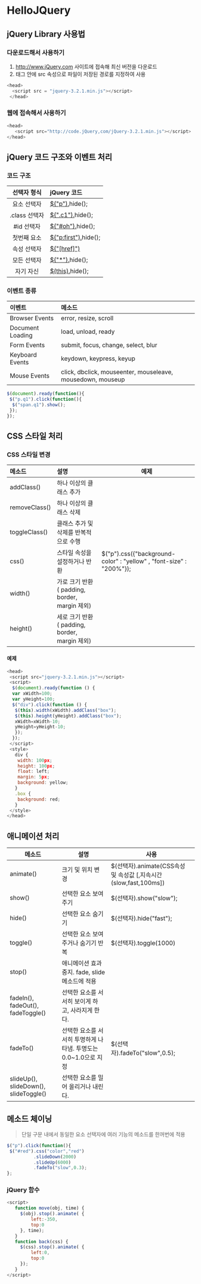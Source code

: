 # HelloJQuery

## jQuery Library 사용법

### 다운로드해서 사용하기
1. http://www.jQuery.com 사이트에 접속해 최신 버전을 다운로드
2. <script>~</script> 태그 안에 src 속성으로 파일이 저장된 경로를 지정하여 사용
```javascript
<head>
  <script src = "jquery-3.2.1.min.js"></script>
 </head>
```

### 웹에 접속해서 사용하기

```javascript
<head> 
   <script src="http://code.jQuery,com/jQuery-3.2.1.min.js"></script>
</head>
```
## jQuery 코드 구조와 이벤트 처리

### 코드 구조

|선택자 형식 | jQuery 코드 |
|:---:|:---|
|요소 선택자| <u>$("p").</u>hide(); |
|.class 선택자| <u>$(".c1").</u>hide(); |
|#id 선택자 | <u>$("#oh").</u>hide();|
|첫번째 요소| <u>$("p:first").</u>hide();|
|속성 선택자| <u>$("[href]")</u>|
|모든 선택자| <u>$("*").</u>hide();|
|자기 자신| <u>$(this).</u>hide();|

### 이벤트 종류

|이벤트 | 메소드 |
|:---|:---|
|Browser Events| error, resize, scroll |
|Document Loading| load, unload, ready |
|Form Events|submit, focus, change, select, blur|
|Keyboard Events|keydown, keypress, keyup|
|Mouse Events|click, dbclick, mouseenter, mouseleave, mousedown, mouseup|

```javascript
$(document).ready(function(){
 $("p.q1").click(function(){
  $("span.q1").show();
 });
});
```

## CSS 스타일 처리

### CSS 스타일 변경

|메소드|설명|     예제    |
|:---|:---|---|
|addClass()| 하나 이상의 클래스 추가 |
|removeClass()| 하나 이상의 클래스 삭제 |
|toggleClass()| 클래스 추가 및 삭제를 반복적으로 수행 |
|css()| 스타일 속성을 설정하거나 반환 | $("p").css({"background-color" : "yellow" , "font-size" : "200%"});
|width()| 가로 크기 반환 ( padding, border, margin 제외) |
|height()| 세로 크기 반환 ( padding, border, margin 제외) |

#### 예제

```javascript
<head>
 <script src="jquery-3.2.1.min.js"></script>
 <script>
  $(document).ready(function () {
  var xWidth=100;
  var yHeight=100;
  $("div").click(function () {
   $(this).width(xWidth).addClass("box");
   $(this).height(yHeight).addClass("box");
   xWidth=xWidth-10;
   yHeight=yHeight-10;
   });
  });
 </script>
 <style>
   div {
    width: 100px;
    height: 100px;
    float: left;
    margin: 5px;
    background: yellow;
   }
   .box {
    background: red;
   }
 </style>
</head>
```

## 애니메이션 처리

| 메소드 |   설명   | 사용 |
|---|---|---|
|animate()| 크기 및 위치 변경 | $(선택자).animate(CSS속성 및 속성값 [,지속시간(slow,fast,100ms]) |
|show()| 선택한 요소 보여주기 | $(선택자).show("slow"); |
|hide()| 선택한 요소 숨기기 | $(선택자).hide("fast"); |
|toggle()| 선택한 요소 보여주거나 숨기기 반복 | $(선택자).toggle(1000)|
|stop()|애니메이션 효과 중지. fade, slide 메소드에 적용 |
|fadeIn(), fadeOut(), fadeToggle()| 선택한 요소를 서서히 보이게 하고, 사라지게 한다. |
|fadeTo()| 선택한 요소를 서서히 투명하게 나타냄. 투명도는 0.0~1.0으로 지정 | $(선택자).fadeTo("slow",0.5); |
|slideUp(), slideDown(), slideToggle()| 선택한 요소를 밀어 올리거나 내린다. |

## 메소드 체이닝

> 단일 구문 내에서 동일한 요소 선택자에 여러 기능의 메소드를 한꺼번에 적용

```javascript
$("p").click(function(){
 $("#red").css("color","red")
          .slideDown(2000)
          .slideUp(6000)
          .fadeTo("slow",0.3);
};
```

### jQuery 함수

```javascript
<script>
   function move(obj, time) {
     $(obj).stop().animate( {
         left:-350,
         top:0
     }, time);
   }
   function back(css) {
     $(css).stop().animate( {
         left:0,
         top:0
     });
   }
</script>

```





